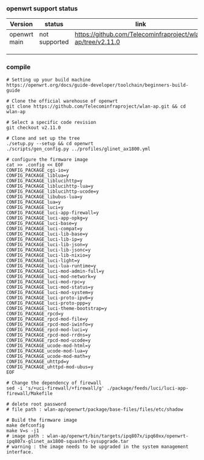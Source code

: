 ### openwrt support status

| Version      | status       | link                                                         |
| ------------ | ------------ | ------------------------------------------------------------ |
| openwrt main | not supported | https://github.com/Telecominfraproject/wlan-ap/tree/v2.11.0 |
|              |              |                                                              |
|              |              |                                                              |
|              |              |                                                              |

### compile

```
# Setting up your build machine
https://openwrt.org/docs/guide-developer/toolchain/beginners-build-guide

# Clone the official warehouse of openwrt
git clone https://github.com/Telecominfraproject/wlan-ap.git && cd wlan-ap

# Select a specific code revision
git checkout v2.11.0

# Clone and set up the tree
./setup.py --setup && cd openwrt
./scripts/gen_config.py ../profiles/glinet_ax1800.yml

# configure the firmware image
cat >> .config << EOF
CONFIG_PACKAGE_cgi-io=y
CONFIG_PACKAGE_liblua=y
CONFIG_PACKAGE_liblucihttp=y
CONFIG_PACKAGE_liblucihttp-lua=y
CONFIG_PACKAGE_liblucihttp-ucode=y
CONFIG_PACKAGE_libubus-lua=y
CONFIG_PACKAGE_lua=y
CONFIG_PACKAGE_luci=y
CONFIG_PACKAGE_luci-app-firewall=y
CONFIG_PACKAGE_luci-app-opkg=y
CONFIG_PACKAGE_luci-base=y
CONFIG_PACKAGE_luci-compat=y
CONFIG_PACKAGE_luci-lib-base=y
CONFIG_PACKAGE_luci-lib-ip=y
CONFIG_PACKAGE_luci-lib-json=y
CONFIG_PACKAGE_luci-lib-jsonc=y
CONFIG_PACKAGE_luci-lib-nixio=y
CONFIG_PACKAGE_luci-light=y
CONFIG_PACKAGE_luci-lua-runtime=y
CONFIG_PACKAGE_luci-mod-admin-full=y
CONFIG_PACKAGE_luci-mod-network=y
CONFIG_PACKAGE_luci-mod-rpc=y
CONFIG_PACKAGE_luci-mod-status=y
CONFIG_PACKAGE_luci-mod-system=y
CONFIG_PACKAGE_luci-proto-ipv6=y
CONFIG_PACKAGE_luci-proto-ppp=y
CONFIG_PACKAGE_luci-theme-bootstrap=y
CONFIG_PACKAGE_rpcd=y
CONFIG_PACKAGE_rpcd-mod-file=y
CONFIG_PACKAGE_rpcd-mod-iwinfo=y
CONFIG_PACKAGE_rpcd-mod-luci=y
CONFIG_PACKAGE_rpcd-mod-rrdns=y
CONFIG_PACKAGE_rpcd-mod-ucode=y
CONFIG_PACKAGE_ucode-mod-html=y
CONFIG_PACKAGE_ucode-mod-lua=y
CONFIG_PACKAGE_ucode-mod-math=y
CONFIG_PACKAGE_uhttpd=y
CONFIG_PACKAGE_uhttpd-mod-ubus=y
EOF

# Change the dependency of firewall
sed -i 's/+uci-firewall/+firewall/g' ./package/feeds/luci/luci-app-firewall/Makefile

# delete root password
# file path : wlan-ap/openwrt/package/base-files/files/etc/shadow

# Build the firmware image
make defconfig
make V=s -j1
# image path : wlan-ap/openwrt/bin/targets/ipq807x/ipq60xx/openwrt-ipq807x-glinet_ax1800-squashfs-sysupgrade.tar
# warning : the image needs to be upgraded in the system management interface.
```
